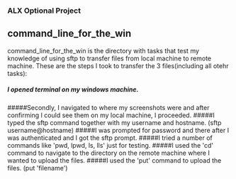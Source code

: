 ### ALX Optional Project

## command_line_for_the_win

command_line_for_the_win is the directory with tasks that test my knowledge of using sftp to transfer files from local machine to remote machine. These are the steps I took to transfer the 3 files(including all otehr tasks):

##### I opened terminal on my windows machine.
#####Secondly, I navigated to where my screenshots were and after confirming I could see them on my local machine, I proceeded.
#####I typed the sftp command together with my username and hostname. (sftp username@hostname)
#####I was prompted for password and there after I was authenticated and I got the sftp prompt.
#####I tried a number of commands like 'pwd, lpwd, ls, lls' just for testing.
#####I used the 'cd' command to navigate to the directory on the remote machine where I wanted to upload the files.
#####I used the 'put' command to upload the files. (put 'filename')
